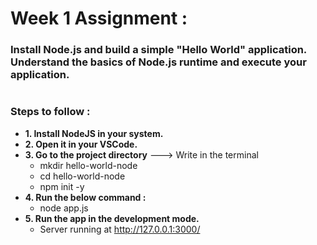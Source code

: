 # Week 1 Assignment :

### Install Node.js and build a simple "Hello World" application. Understand the basics of Node.js runtime and execute your application.
#

### Steps to follow : 

- **1. Install NodeJS in your system.**
- **2. Open it in your VSCode.**
- **3. Go to the project directory**
   ---> Write in the terminal
  - mkdir hello-world-node
  - cd hello-world-node
  - npm init -y
- **4. Run the below command :**
  - node app.js
- **5. Run the app in the development mode.**
  - Server running at http://127.0.0.1:3000/
   
